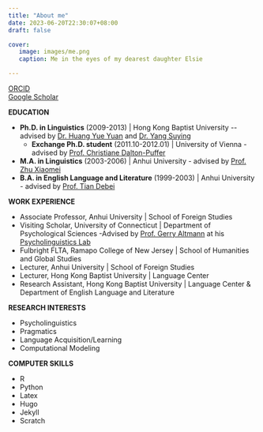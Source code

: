 ```yaml
---
title: "About me"
date: 2023-06-20T22:30:07+08:00
draft: false

cover: 
   image: images/me.png
   caption: Me in the eyes of my dearest daughter Elsie

---
```


[ORCID](https://orcid.org/0000-0002-8840-0951)     
[Google Scholar](https://scholar.google.com/citations?user=mP4oQBgAAAAJ&hl=en)

**EDUCATION**

* **Ph.D. in Linguistics** (2009-2013) | Hong Kong Baptist University -- advised by [Dr. Huang Yue Yuan](https://ias.szu.edu.cn/en/info/1048/1616.htm) and [Dr. Yang Suying](https://scholar.google.com/citations?user=I31eYH4AAAAJ&hl=zh-CN)
  * **Exchange Ph.D. student** (2011.10-2012.01) | University of Vienna - advised by [Prof. Christiane Dalton-Puffer](https://anglistik.univie.ac.at/staff/staff/detail-seite/user/daltonc8/inum/1063/backpid/30750/)
* **M.A. in Linguistics** (2003-2006) | Anhui University - advised by [Prof. Zhu Xiaomei](https://sfs.ahu.edu.cn/2019/1115/c16872a213618/page.htm)
* **B.A. in English Language and Literature** (1999-2003) | Anhui University - advised by [Prof. Tian Debei](http://www.ahu.edu.cn/2013/1125/c15129a31900/page.htm)

**WORK EXPERIENCE**

* Associate Professor, Anhui University | School of Foreign Studies
* Visiting Scholar, University of Connecticut | Department of Psychological Sciences -Advised by [Prof. Gerry Altmann](https://psychology.uconn.edu/person/gerry-altmann/) at his [Psycholinguistics Lab](https://altmann.lab.uconn.edu)
* Fulbright FLTA, Ramapo College of New Jersey | School of Humanities and Global Studies
* Lecturer, Anhui University | School of Foreign Studies
* Lecturer, Hong Kong Baptist University | Language Center
* Research Assistant, Hong Kong Baptist University | Language Center & Department of English Language and Literature

**RESEARCH INTERESTS**

* Psycholinguistics
* Pragmatics
* Language Acquisition/Learning
* Computational Modeling

**COMPUTER SKILLS**

* R
* Python
* Latex
* Hugo
* Jekyll
* Scratch


